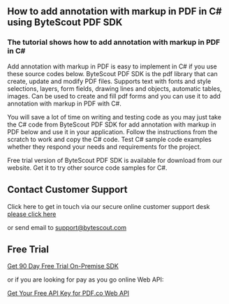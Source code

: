 ## How to add annotation with markup in PDF in C# using ByteScout PDF SDK

### The tutorial shows how to add annotation with markup in PDF in C#

Add annotation with markup in PDF is easy to implement in C# if you use these source codes below. ByteScout PDF SDK is the pdf library that can create, update and modify PDF files. Supports text with fonts and style selections, layers, form fields, drawing lines and objects, automatic tables, images. Can be used to create and fill pdf forms and you can use it to add annotation with markup in PDF with C#.

You will save a lot of time on writing and testing code as you may just take the C# code from ByteScout PDF SDK for add annotation with markup in PDF below and use it in your application. Follow the instructions from the scratch to work and copy the C# code. Test C# sample code examples whether they respond your needs and requirements for the project.

Free trial version of ByteScout PDF SDK is available for download from our website. Get it to try other source code samples for C#.

## Contact Customer Support

Click here to get in touch via our secure online customer support desk [please click here](https://bytescout.zendesk.com/hc/en-us/requests/new?subject=ByteScout%20PDF%20SDK%20Question)

or send email to [support@bytescout.com](mailto:support@bytescout.com?subject=ByteScout%20PDF%20SDK%20Question) 

## Free Trial

[Get 90 Day Free Trial On-Premise SDK](https://bytescout.com/download/web-installer?utm_source=github-readme)

or if you are looking for pay as you go online Web API:

[Get Your Free API Key for PDF.co Web API](https://pdf.co/documentation/api?utm_source=github-readme)